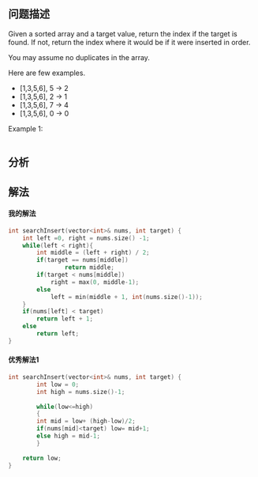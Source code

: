 ## 问题描述
Given a sorted array and a target value, return the index if the target is found. If not, return the index where it would be if it were inserted in order.

You may assume no duplicates in the array.

Here are few examples.
- [1,3,5,6], 5 → 2
- [1,3,5,6], 2 → 1
- [1,3,5,6], 7 → 4
- [1,3,5,6], 0 → 0

Example 1:
```

```

## 分析


## 解法

#### 我的解法
```cpp
int searchInsert(vector<int>& nums, int target) {
    int left =0, right = nums.size() -1;
    while(left < right){
        int middle = (left + right) / 2;
        if(target == nums[middle])
                return middle;
        if(target < nums[middle])
            right = max(0, middle-1);
        else
            left = min(middle + 1, int(nums.size()-1));
    }
    if(nums[left] < target)
        return left + 1;
    else
        return left;
}
```
#### 优秀解法1
```cpp
int searchInsert(vector<int>& nums, int target) {
        int low = 0;
        int high = nums.size()-1;
        
        while(low<=high)
        {
        int mid = low+ (high-low)/2;
        if(nums[mid]<target) low= mid+1;
        else high = mid-1;
        }
    
    return low;
}
```

